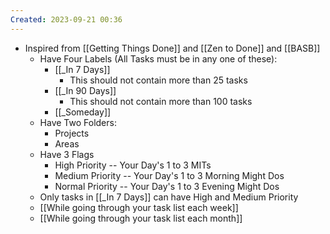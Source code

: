 ```yaml
---
Created: 2023-09-21 00:36
---
```

- Inspired from [[Getting Things Done]] and [[Zen to Done]] and [[BASB]]
	- Have Four Labels (All Tasks must be in any one of these):
		- [[_In 7 Days]]
			- This should not contain more than 25 tasks
		- [[_In 90 Days]]
			-  This should not contain more than 100 tasks
		- [[_Someday]]
	- Have Two Folders:
		- Projects
		- Areas
	- Have 3 Flags
		- High Priority -- Your Day's 1 to 3 MITs
		- Medium Priority -- Your Day's 1 to 3 Morning Might Dos
		- Normal Priority -- Your Day's 1 to 3 Evening Might Dos
	- Only tasks in [[_In 7 Days]] can have High and Medium Priority
	- [[While going through your task list each week]]
	- [[While going through your task list each month]]

